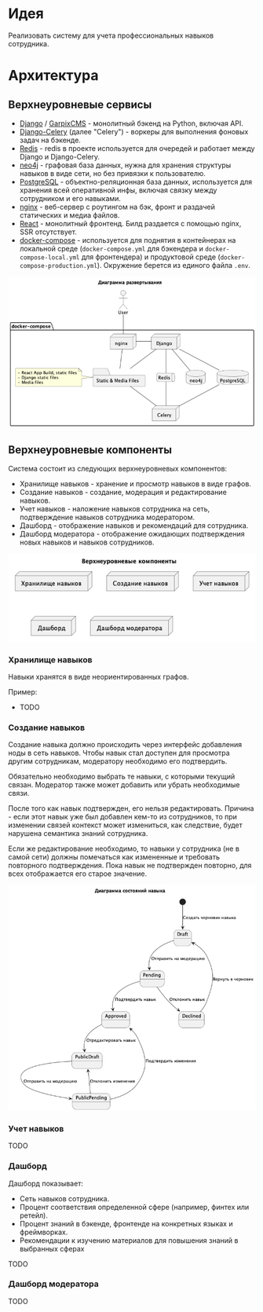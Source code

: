 # Идея

Реализовать систему для учета профессиональных навыков сотрудника.

# Архитектура

## Верхнеуровневые сервисы

- [Django](https://www.djangoproject.com) / [GarpixCMS](https://github.com/garpixcms/garpixcms) - монолитный бэкенд на Python, включая API.
- [Django-Celery](https://celery.github.io/django-celery/introduction.html) (далее "Celery") - воркеры для выполнения фоновых задач на бэкенде.
- [Redis](https://redis.io) - redis в проекте используется для очередей и работает между Django и Django-Celery.
- [neo4j](https://neo4j.com) - графовая база данных, нужна для хранения структуры навыков в виде сети, но без привязки к пользователю.
- [PostgreSQL](https://www.postgresql.org) - объектно-реляционная база данных, используется для хранения всей оперативной инфы, включая связку между сотрудником и его навыками.
- [nginx](https://nginx.org/ru/) - веб-сервер с роутингом на бэк, фронт и раздачей статических и медиа файлов.
- [React](https://react.dev) - монолитный фронтенд. Билд раздается с помощью nginx, SSR отсутствует.
- [docker-compose](https://docs.docker.com/compose/) - используется для поднятия в контейнерах на локальной среде (`docker-compose.yml` для бэкендера и `docker-compose-local.yml` для фронтендера) и продуктовой среде (`docker-compose-production.yml`). Окружение берется из единого файла `.env`.

![deployment.png](deployment.png)

## Верхнеуровневые компоненты

Система состоит из следующих верхнеуровневых компонентов:
- Хранилище навыков - хранение и просмотр навыков в виде графов.
- Создание навыков - создание, модерация и редактирование навыков.
- Учет навыков - наложение навыков сотрудника на сеть, подтверждение навыков сотрудника модератором.
- Дашборд - отображение навыков и рекомендаций для сотрудника.
- Дашборд модератора - отображение ожидающих подтверждения новых навыков и навыков сотрудников.

![components.png](components.png)

### Хранилище навыков

Навыки хранятся в виде неориентированных графов.

Пример:

- TODO

### Создание навыков

Создание навыка должно происходить через интерфейс добавления ноды
в сеть навыков. Чтобы навык стал доступен для просмотра другим сотрудникам,
модератору необходимо его подтвердить.

Обязательно необходимо выбрать те навыки, с которыми текущий связан.
Модератор также может добавить или убрать необходимые связи.

После того как навык подтвержден, его нельзя редактировать. Причина - если
этот навык уже был добавлен кем-то из сотрудников, то при изменении связей
контекст может измениться, как следствие, будет
нарушена семантика знаний сотрудника.

Если же редактирование необходимо, то навыки у сотрудника (не в самой сети) должны 
помечаться как измененные и требовать повторного подтверждения. 
Пока навык не подтвержден повторно, для всех отображается его старое значение.

![create_skill_states.png](create_skill_states.png)

### Учет навыков

TODO

### Дашборд

Дашборд показывает:
- Сеть навыков сотрудника.
- Процент соответствия определенной сфере (например, финтех или ретейл).
- Процент знаний в бэкенде, фронтенде на конкретных языках и фреймворках.
- Рекомендации к изучению материалов для повышения знаний в выбранных сферах

TODO

### Дашборд модератора

TODO